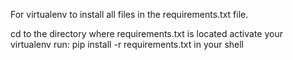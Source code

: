 For virtualenv to install all files in the requirements.txt file.

cd to the directory where requirements.txt is located
activate your virtualenv
run: pip install -r requirements.txt in your shell